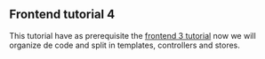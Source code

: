 ## Frontend tutorial 4

This tutorial have as prerequisite the [frontend 3 tutorial](../frontend-3/readme.md) now we will organize de code and split in templates, controllers and stores.


